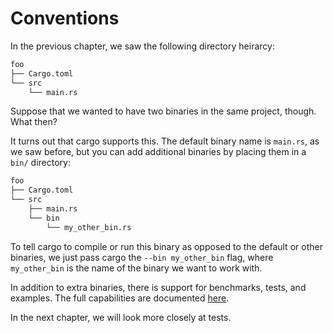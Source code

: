 # Conventions

In the previous chapter, we saw the following directory heirarcy:

```txt
foo
├── Cargo.toml
└── src
    └── main.rs
```

Suppose that we wanted to have two binaries in the same project, though. What
then?

It turns out that cargo supports this. The default binary name is `main.rs`, as
we saw before, but you can add additional binaries by placing them in a `bin/`
directory:

```txt
foo
├── Cargo.toml
└── src
    ├── main.rs
    └── bin
        └── my_other_bin.rs
```

To tell cargo to compile or run this binary as opposed to the default or other
binaries, we just pass cargo the `--bin my_other_bin` flag, where `my_other_bin`
is the name of the binary we want to work with.

In addition to extra binaries, there is support for benchmarks, tests, and
examples. The full capabilities are documented
[here](http://doc.crates.io/book/guide/project-layout.html).

In the next chapter, we will look more closely at tests.
